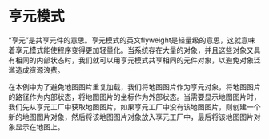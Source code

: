 # 亨元模式
“享元”是共享元件的意思。享元模式的英文flyweight是轻量级的意思，这就意味着享元模式能使程序变得更加轻量化。当系统存在大量的对象，并且这些对象又具有相同的内部状态时，我们就可以用享元模式共享相同的元件对象，以避免对象泛滥造成资源浪费。

在本例中为了避免地图图片重复加载，我们将地图图片作为享元对象，将地图图片的路径作为内部状态，将地图图片的坐标作为外部状态。当需要显示地图图片时，我们先从享元工厂中获取地图图片，如果享元工厂中没有该地图图片，则创建一个新的地图图片对象，然后将该地图图片对象放入享元工厂中，最后将该地图图片对象显示在地图上。